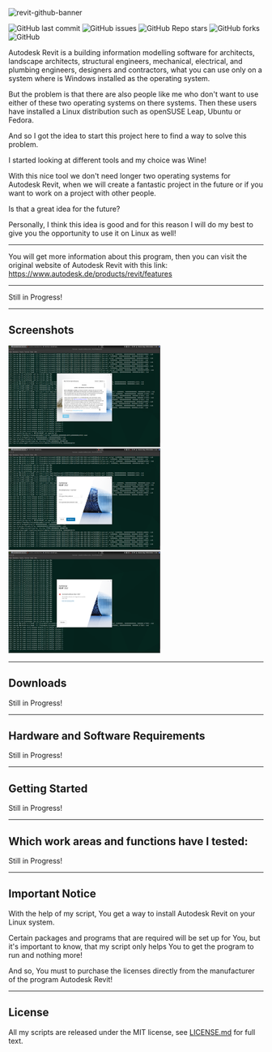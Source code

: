 ![revit-github-banner](https://user-images.githubusercontent.com/79079633/142411267-7c6d3a90-6815-45ee-9a24-3c6fc4e2c3b4.png)


![GitHub last commit](https://img.shields.io/github/last-commit/cryinkfly/Autodesk-Revit-for-Linux?style=for-the-badge)
![GitHub issues](https://img.shields.io/github/issues-raw/cryinkfly/Autodesk-Revit-for-Linux?style=for-the-badge)
![GitHub Repo stars](https://img.shields.io/github/stars/cryinkfly/Autodesk-Revit-for-Linux?style=for-the-badge)
![GitHub forks](https://img.shields.io/github/forks/cryinkfly/Autodesk-Revit-for-Linux?style=for-the-badge)
![GitHub](https://img.shields.io/github/license/cryinkfly/Autodesk-Revit-for-Linux?style=for-the-badge)

Autodesk Revit is a building information modelling software for architects, landscape architects, structural engineers, mechanical, electrical, and plumbing engineers, designers and contractors, what you can use only on a system where is Windows installed as the operating system.

But the problem is that there are also people like me who don't want to use either of these two operating systems on there systems. Then these users have installed a Linux distribution such as openSUSE Leap, Ubuntu or Fedora.

And so I got the idea to start this project here to find a way to solve this problem. 

I started looking at different tools and my choice was Wine! 

With this nice tool we don't need longer two operating systems for Autodesk Revit, when we will create a fantastic project in the future or if you want to work on a project with other people.

Is that a great idea for the future?

Personally, I think this idea is good and for this reason I will do my best to give you the opportunity to use it on Linux as well!

---

You will get more information about this program, then you can visit the original website of Autodesk Revit with this link: https://www.autodesk.de/products/revit/features

---

Still in Progress!

---

## Screenshots
<div>
<img src="https://github.com/cryinkfly/Autodesk-Revit-for-Linux/blob/main/files/images/installation/%231-welcome.png" width="300px" height="200px">
<img src="https://github.com/cryinkfly/Autodesk-Revit-for-Linux/blob/main/files/images/installation/%232-configure-installation-path.png" width="300px" height="200px">
</div>
<div>
<img src="https://github.com/cryinkfly/Autodesk-Revit-for-Linux/blob/main/files/images/installation/%233-error-1603.png" width="300px" height="200px">
</div>

---

## Downloads

Still in Progress!

---

## Hardware and Software Requirements

Still in Progress!

---

## Getting Started

Still in Progress!

---

## Which work areas and functions have I tested:

Still in Progress!

---

## Important Notice

With the help of my script, You get a way to install Autodesk Revit on your Linux system. 

Certain packages and programs that are required will be set up for You, but it's important to know, that my script only helps You to get the program to run and nothing more! 

And so, You must to purchase the licenses directly from the manufacturer of the program Autodesk Revit!

---

## License

All my scripts are released under the MIT license, see <a href="https://github.com/cryinkfly/Autodesk-Revit-for-Linux/blob/main/LICENSE.md">LICENSE.md</a> for full text.

